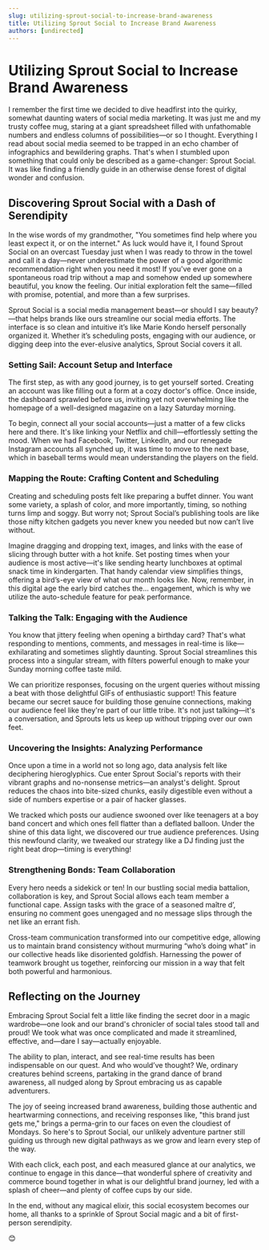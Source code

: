 ```yaml
---
slug: utilizing-sprout-social-to-increase-brand-awareness
title: Utilizing Sprout Social to Increase Brand Awareness
authors: [undirected]
---
```



# Utilizing Sprout Social to Increase Brand Awareness

I remember the first time we decided to dive headfirst into the quirky, somewhat daunting waters of social media marketing. It was just me and my trusty coffee mug, staring at a giant spreadsheet filled with unfathomable numbers and endless columns of possibilities—or so I thought. Everything I read about social media seemed to be trapped in an echo chamber of infographics and bewildering graphs. That's when I stumbled upon something that could only be described as a game-changer: Sprout Social. It was like finding a friendly guide in an otherwise dense forest of digital wonder and confusion.

## Discovering Sprout Social with a Dash of Serendipity

In the wise words of my grandmother, "You sometimes find help where you least expect it, or on the internet." As luck would have it, I found Sprout Social on an overcast Tuesday just when I was ready to throw in the towel and call it a day—never underestimate the power of a good algorithmic recommendation right when you need it most! If you've ever gone on a spontaneous road trip without a map and somehow ended up somewhere beautiful, you know the feeling. Our initial exploration felt the same—filled with promise, potential, and more than a few surprises.

Sprout Social is a social media management beast—or should I say beauty?—that helps brands like ours streamline our social media efforts. The interface is so clean and intuitive it’s like Marie Kondo herself personally organized it. Whether it’s scheduling posts, engaging with our audience, or digging deep into the ever-elusive analytics, Sprout Social covers it all.

### Setting Sail: Account Setup and Interface

The first step, as with any good journey, is to get yourself sorted. Creating an account was like filling out a form at a cozy doctor's office. Once inside, the dashboard sprawled before us, inviting yet not overwhelming like the homepage of a well-designed magazine on a lazy Saturday morning.

To begin, connect all your social accounts—just a matter of a few clicks here and there. It's like linking your Netflix and chill—effortlessly setting the mood. When we had Facebook, Twitter, LinkedIn, and our renegade Instagram accounts all synched up, it was time to move to the next base, which in baseball terms would mean understanding the players on the field.

### Mapping the Route: Crafting Content and Scheduling

Creating and scheduling posts felt like preparing a buffet dinner. You want some variety, a splash of color, and more importantly, timing, so nothing turns limp and soggy. But worry not; Sprout Social’s publishing tools are like those nifty kitchen gadgets you never knew you needed but now can’t live without.

Imagine dragging and dropping text, images, and links with the ease of slicing through butter with a hot knife. Set posting times when your audience is most active—it's like sending hearty lunchboxes at optimal snack time in kindergarten. That handy calendar view simplifies things, offering a bird’s-eye view of what our month looks like. Now, remember, in this digital age the early bird catches the... engagement, which is why we utilize the auto-schedule feature for peak performance. 

### Talking the Talk: Engaging with the Audience

You know that jittery feeling when opening a birthday card? That's what responding to mentions, comments, and messages in real-time is like—exhilarating and sometimes slightly daunting. Sprout Social streamlines this process into a singular stream, with filters powerful enough to make your Sunday morning coffee taste mild.

We can prioritize responses, focusing on the urgent queries without missing a beat with those delightful GIFs of enthusiastic support! This feature became our secret sauce for building those genuine connections, making our audience feel like they're part of our little tribe. It's not just talking—it's a conversation, and Sprouts lets us keep up without tripping over our own feet.

### Uncovering the Insights: Analyzing Performance

Once upon a time in a world not so long ago, data analysis felt like deciphering hieroglyphics. Cue enter Sprout Social's reports with their vibrant graphs and no-nonsense metrics—an analyst's delight. Sprout reduces the chaos into bite-sized chunks, easily digestible even without a side of numbers expertise or a pair of hacker glasses.

We tracked which posts our audience swooned over like teenagers at a boy band concert and which ones fell flatter than a deflated balloon. Under the shine of this data light, we discovered our true audience preferences. Using this newfound clarity, we tweaked our strategy like a DJ finding just the right beat drop—timing is everything!

### Strengthening Bonds: Team Collaboration

Every hero needs a sidekick or ten! In our bustling social media battalion, collaboration is key, and Sprout Social allows each team member a functional cape. Assign tasks with the grace of a seasoned maître d’, ensuring no comment goes unengaged and no message slips through the net like an errant fish. 

Cross-team communication transformed into our competitive edge, allowing us to maintain brand consistency without murmuring “who’s doing what” in our collective heads like disoriented goldfish. Harnessing the power of teamwork brought us together, reinforcing our mission in a way that felt both powerful and harmonious.

## Reflecting on the Journey

Embracing Sprout Social felt a little like finding the secret door in a magic wardrobe—one look and our brand's chronicler of social tales stood tall and proud! We took what was once complicated and made it streamlined, effective, and—dare I say—actually enjoyable. 

The ability to plan, interact, and see real-time results has been indispensable on our quest. And who would’ve thought? We, ordinary creatures behind screens, partaking in the grand dance of brand awareness, all nudged along by Sprout embracing us as capable adventurers.

The joy of seeing increased brand awareness, building those authentic and heartwarming connections, and receiving responses like, "this brand just gets me," brings a perma-grin to our faces on even the cloudiest of Mondays. So here's to Sprout Social, our unlikely adventure partner still guiding us through new digital pathways as we grow and learn every step of the way.

With each click, each post, and each measured glance at our analytics, we continue to engage in this dance—that wonderful sphere of creativity and commerce bound together in what is our delightful brand journey, led with a splash of cheer—and plenty of coffee cups by our side. 

In the end, without any magical elixir, this social ecosystem becomes our home, all thanks to a sprinkle of Sprout Social magic and a bit of first-person serendipity.

<Insert a cheeky end smiley> 😊